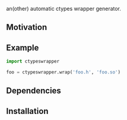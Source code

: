 an(other) automatic ctypes wrapper generator.

Motivation
------

Example
------

```python
import ctypeswrapper

foo = ctypeswrapper.wrap('foo.h', 'foo.so')
```

Dependencies
------

Installation
------
